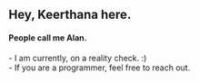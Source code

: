 <h2>Hey, Keerthana here.</h2>      
<h4>People call me Alan.</h4>     
<p>- I am currently, on a reality check. :)<br>- If you are a programmer, feel free to reach out.</p>       
<!---        
keerthana5958v/keerthana5958v is a ✨ special ✨ repository because its `README.md` (this file) appears on your GitHub profile. 
You can click the Preview link to take a look at your changes.    
--->   
 
